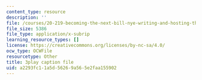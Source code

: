 ```yaml
---
content_type: resource
description: ''
file: /courses/20-219-becoming-the-next-bill-nye-writing-and-hosting-the-educational-show-january-iap-2015/a2293fc11a5d56269a565e2faa155902_bB7KvV3tRZA.vtt
file_size: 5386
file_type: application/x-subrip
learning_resource_types: []
license: https://creativecommons.org/licenses/by-nc-sa/4.0/
ocw_type: OCWFile
resourcetype: Other
title: 3play caption file
uid: a2293fc1-1a5d-5626-9a56-5e2faa155902
---
```

